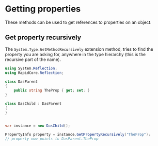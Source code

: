 # Getting properties

These methods can be used to get references to properties on an object.

## Get property recursively

The `System.Type.GetMethodRecursively` extension method, tries to find the property you are asking for, anywhere in the type hierarchy (this is the recursive part of the name).


```csharp
using System.Reflection;
using RapidCore.Reflection;

class DasParent
{
    public string TheProp { get; set; }
}

class DasChild : DasParent
{
}


var instance = new DasChild();

PropertyInfo property = instance.GetPropertyRecursively("TheProp");
// property now points to DasParent.TheProp
```
